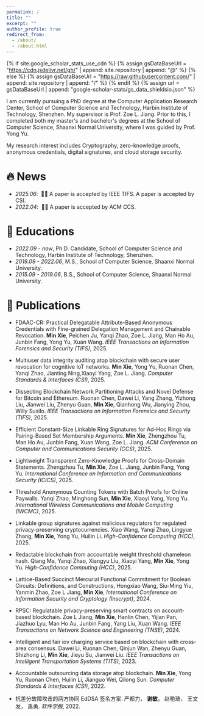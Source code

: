 ```yaml
---
permalink: /
title: ""
excerpt: ""
author_profile: true
redirect_from: 
  - /about/
  - /about.html
---
```


{% if site.google_scholar_stats_use_cdn %}
{% assign gsDataBaseUrl = "https://cdn.jsdelivr.net/gh/" | append: site.repository | append: "@" %}
{% else %}
{% assign gsDataBaseUrl = "https://raw.githubusercontent.com/" | append: site.repository | append: "/" %}
{% endif %}
{% assign url = gsDataBaseUrl | append: "google-scholar-stats/gs_data_shieldsio.json" %}

<span class='anchor' id='about-me'></span>

I am currently pursuing a PhD degree at the Computer Application Research Center, School of Computer Science and Technology, Harbin Institute of Technology, Shenzhen. My supervisor is Prof. Zoe L. Jiang. Prior to this, I completed both my master's and bachelor's degrees at the School of Computer Science, Shaanxi Normal University, where I was guided by Prof. Yong Yu.

My research interest includes Cryptography, zero-knowledge proofs, anonymous credentials, digital signatures, and cloud storage security. 

# 🔥 News
- *2025.06*: &nbsp;🎉🎉 A paper is accepted by IEEE TIFS. A paper is accepted by CSI. 
- *2022.04*: &nbsp;🎉🎉 A paper is accepted by ACM CCS.

# 📖 Educations
- *2022.09 - now*, Ph.D. Candidate, School of Computer Science and Technology, Harbin Institute of Technology, Shenzhen.
- *2019.09 - 2022.06*, M.S., School of Computer Science, Shaanxi Normal University. 
- *2015.09 - 2019.06*, B.S., School of Computer Science, Shaanxi Normal University. 

# 📝 Publications 

<!-- <div class='paper-box'><div class='paper-box-image'><div><div class="badge">CVPR 2016</div><img src='images/500x300.png' alt="sym" width="100%"></div></div>
<div class='paper-box-text' markdown="1">

[Deep Residual Learning for Image Recognition](https://openaccess.thecvf.com/content_cvpr_2016/papers/He_Deep_Residual_Learning_CVPR_2016_paper.pdf)

**Kaiming He**, Xiangyu Zhang, Shaoqing Ren, Jian Sun

[**Project**](https://scholar.google.com/citations?view_op=view_citation&hl=zh-CN&user=DhtAFkwAAAAJ&citation_for_view=DhtAFkwAAAAJ:ALROH1vI_8AC) <strong><span class='show_paper_citations' data='DhtAFkwAAAAJ:ALROH1vI_8AC'></span></strong>
- Lorem ipsum dolor sit amet, consectetur adipiscing elit. Vivamus ornare aliquet ipsum, ac tempus justo dapibus sit amet. 
</div>
</div> -->

- FDAAC-CR: Practical Delegatable Attribute-Based Anonymous Credentials with Fine-grained Delegation Management and Chainable Revocation. **Min Xie**, Peichen Ju, Yanqi Zhao, Zoe L. Jiang, Man Ho Au, Junbin Fang, Yong Yu, Xuan Wang. <i>IEEE Transactions on Information Forensics and Security (TIFS)</i>, 2025.

- Multiuser data integrity auditing atop blockchain with secure user revocation for cognitive IoT networks. **Min Xie**, Yong Yu, Ruonan Chen, Yanqi Zhao, Jianting Ning,Xiaoyi Yang, Zoe L. Jiang. <i>Computer Standards & Interfaces (CSI)</i>, 2025.

- Dissecting Blockchain Network Partitioning Attacks and Novel Defense for Bitcoin and Ethereum. Ruonan Chen, Dawei Li, Yang Zhang, Yizhong Liu, Jianwei Liu, Zhenyu Guan, **Min Xie**, Qianhong Wu, Jianying Zhou, Willy Susilo.  <i>IEEE Transactions on Information Forensics and Security (TIFS)</i>, 2025.

- Efficient Constant-Size Linkable Ring Signatures for Ad-Hoc Rings via Pairing-Based Set Membership Arguments. **Min Xie**, Zhengzhou Tu, Man Ho Au, Junbin Fang, Xuan Wang, Zoe L. Jiang. <i>ACM Conference on Computer and Communications Security (CCS)</i>, 2025.

- Lightweight Transparent Zero-Knowledge Proofs for Cross-Domain Statements. Zhengzhou Tu, **Min Xie**, Zoe L. Jiang, Junbin Fang, Yong Yu.  <i>International Conference on Information and Communications Security (ICICS)</i>, 2025.

- Threshold Anonymous Counting Tokens with Batch Proofs for Online Paywalls. Yanqi Zhao, Minghong Sun, **Min Xie**, Xiaoyi Yang, Yong Yu.  <i>International Wireless Communications and Mobile Computing (IWCMC)</i>, 2025.

- Linkable group signatures against malicious regulators for regulated privacy-preserving cryptocurrencies. Xiao Wang, Yanqi Zhao, Lingyue Zhang, **Min Xie**, Yong Yu, Huilin Li. <i>High-Confidence Computing (HCC)</i>, 2025.

- Redactable blockchain from accountable weight threshold chameleon hash. Qiang Ma, Yanqi Zhao, Xiangyu Liu, Xiaoyi Yang, **Min Xie**, Yong Yu. <i>High-Confidence Computing (HCC)</i>, 2025.

- Lattice-Based Succinct Mercurial Functional Commitment for Boolean Circuits: Definitions, and Constructions, Hongxiao Wang, Siu-Ming Yiu, Yanmin Zhao, Zoe L Jiang, **Min Xie**,  <i>International Conference on Information Security and Cryptology (Inscrypt)</i>, 2024.

- RPSC: Regulatable privacy-preserving smart contracts on account-based blockchain. Zoe L Jiang, **Min Xie**, Hanlin Chen, Yijian Pan, Jiazhuo Lyu, Man Ho Au, Junbin Fang, Yang Liu, Xuan Wang. <i>IEEE Transactions on Network Science and Engineering (TNSE)</i>, 2024.

- Intelligent and fair iov charging service based on blockchain with cross-area consensus. Dawei Li, Ruonan Chen, Qinjun Wan, Zhenyu Guan, Shizhong Li, **Min Xie**, Jieyu Su, Jianwei Liu. <i>IEEE Transactions on Intelligent Transportation Systems (TITS)</i>, 2023.

- Accountable outsourcing data storage atop blockchain. **Min Xie**, Yong Yu, Ruonan Chen, Huilin Li, Jianguo Wei, Qilong Sun. <i>Computer Standards & Interfaces (CSI)</i>, 2022.

- 抗差分故障攻击的两方协同 EdDSA 签名方案. 严都力， **谢敏**， 赵艳琦， 王文发， 禹勇. <i>软件学报</i>, 2022.

<!-- <li>Songlei Wang, Yifeng Zheng, Xiaohua Jia, and Haibo Hu, "PrivAGM: Secure Construction of Differentially Private Directed Attributed Graph Models on Decentralized Social Graphs", <i>Proceedings of the VLDB Endowment</i>, 2025.</li>
        <li>Songlei Wang, Yifeng Zheng, and Xiaohua Jia, "GraphGuard: Private Time-Constrained Pattern Detection Over Streaming Graphs in the Cloud", <i>USENIX Security Symposium (BIG 4)</i>, 2024.</li>
        <li>Songlei Wang, Yifeng Zheng, Xiaohua Jia, and Cong Wang, "eGrass: An Encrypted Attributed Subgraph Matching System with Malicious Security", <i>IEEE Transactions on Information Forensics and Security (TIFS)</i>, 2024.</li> -->

<!-- # 🎖 Honors and Awards -->
<!-- - *2021.10* Lorem ipsum dolor sit amet, consectetur adipiscing elit. Vivamus ornare aliquet ipsum, ac tempus justo dapibus sit amet. 
- *2021.09* Lorem ipsum dolor sit amet, consectetur adipiscing elit. Vivamus ornare aliquet ipsum, ac tempus justo dapibus sit amet.  -->



<!-- # 💬 Invited Talks -->
<!-- - *2021.06*, Lorem ipsum dolor sit amet, consectetur adipiscing elit. Vivamus ornare aliquet ipsum, ac tempus justo dapibus sit amet. 
- *2021.03*, Lorem ipsum dolor sit amet, consectetur adipiscing elit. Vivamus ornare aliquet ipsum, ac tempus justo dapibus sit amet.  \| [\[video\]](https://github.com/) -->

<!-- # 💻 Internships
- *2019.05 - 2020.02*, [Lorem](https://github.com/), China. -->